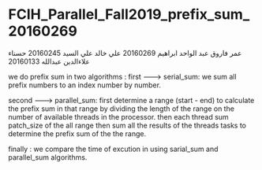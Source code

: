 # FCIH_Parallel_Fall2019_prefix_sum_20160269
عمر فاروق عبد الواحد ابراهيم 20160269
علي خالد علي السيد  20160245
حسناء علاءالدين عبدالله 20160133


we do prefix sum in two algorithms :
first ---> serial_sum:
  we sum all prefix numbers to an index number by number.

second ---> parallel_sum:
  first determine a range (start - end) to calculate the prefix sum in that range 
  by dividing the length of the range on the number of available threads in the processor.
  then each thread sum patch_size of the all range 
  then sum all the results of the threads tasks to determine the prefix sum of the the range.
  
finally :
   we compare the time of excution in using sarial_sum and parallel_sum algorithms.



